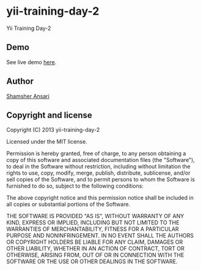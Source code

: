 yii-training-day-2
==================

Yii Training Day-2

## Demo

See live demo [here](http://shamsher31.github.io/yii-training-day-2).

## Author

[Shamsher Ansari](http://github.com/shamsher31)



## Copyright and license

Copyright (C) 2013 yii-training-day-2

Licensed under the MIT license.

Permission is hereby granted, free of charge, to any person obtaining a copy of this software and associated documentation files (the "Software"), to deal in the Software without restriction, including without limitation the rights to use, copy, modify, merge, publish, distribute, sublicense, and/or sell copies of the Software, and to permit persons to whom the Software is furnished to do so, subject to the following conditions:

The above copyright notice and this permission notice shall be included in all copies or substantial portions of the Software.

THE SOFTWARE IS PROVIDED "AS IS", WITHOUT WARRANTY OF ANY KIND, EXPRESS OR IMPLIED, INCLUDING BUT NOT LIMITED TO THE WARRANTIES OF MERCHANTABILITY, FITNESS FOR A PARTICULAR PURPOSE AND NONINFRINGEMENT. IN NO EVENT SHALL THE AUTHORS OR COPYRIGHT HOLDERS BE LIABLE FOR ANY CLAIM, DAMAGES OR OTHER LIABILITY, WHETHER IN AN ACTION OF CONTRACT, TORT OR OTHERWISE, ARISING FROM, OUT OF OR IN CONNECTION WITH THE SOFTWARE OR THE USE OR OTHER DEALINGS IN THE SOFTWARE.
